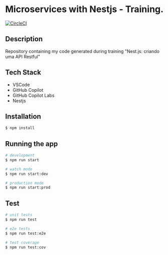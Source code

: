 # Microservices with Nestjs - Training.

[![CircleCI](https://circleci.com/gh/Y4j1QTJYfBZBwp0/microservices-nestjs.svg?style=svg)](https://circleci.com/gh/Y4j1QTJYfBZBwp0/microservices-nestjs)

## Description

Repository containing my code generated during training "Nest.js: criando uma API Restful"

## Tech Stack

* VSCode
* GitHub Copilot
* GitHub Copilot Labs
* Nestjs

## Installation

```bash
$ npm install
```

## Running the app

```bash
# development
$ npm run start

# watch mode
$ npm run start:dev

# production mode
$ npm run start:prod
```

## Test

```bash
# unit tests
$ npm run test

# e2e tests
$ npm run test:e2e

# test coverage
$ npm run test:cov
```
